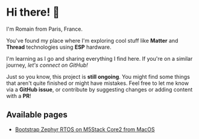 # Hi there! 👋

I'm Romain from Paris, France.

You've found my place where I'm exploring cool stuff like **Matter** and **Thread** technologies using **ESP** hardware.

I'm learning as I go and sharing everything I find here. If you're on a similar journey, *let's connect on GitHub!*

Just so you know, this project is **still ongoing**. You might find some things that aren't quite finished or might have mistakes. Feel free to let me know via a **GitHub issue**, or contribute by suggesting changes or adding content with a **PR**!

## Available pages

- [Bootstrap Zephyr RTOS on M5Stack Core2 from MacOS](./m5stack-core2-zephyr-101/)